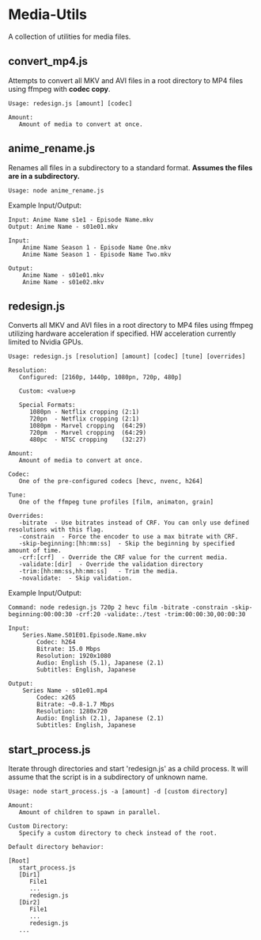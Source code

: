 # Media-Utils
A collection of utilities for media files.

## convert_mp4.js
Attempts to convert all MKV and AVI files in a root directory to MP4 files using ffmpeg with **codec copy**.
```
Usage: redesign.js [amount] [codec]

Amount:
   Amount of media to convert at once.
```

## anime_rename.js
Renames all files in a subdirectory to a standard format.
**Assumes the files are in a subdirectory.**

```
Usage: node anime_rename.js
```

Example Input/Output:
```
Input: Anime Name s1e1 - Episode Name.mkv
Output: Anime Name - s01e01.mkv

Input:
    Anime Name Season 1 - Episode Name One.mkv
    Anime Name Season 1 - Episode Name Two.mkv

Output:
    Anime Name - s01e01.mkv
    Anime Name - s01e02.mkv
```

## redesign.js
Converts all MKV and AVI files in a root directory to MP4 files using ffmpeg utilizing hardware acceleration if specified. HW acceleration currently limited to Nvidia GPUs.

```
Usage: redesign.js [resolution] [amount] [codec] [tune] [overrides]

Resolution:
   Configured: [2160p, 1440p, 1080pn, 720p, 480p] 

   Custom: <value>p

   Special Formats:
      1080pn - Netflix cropping (2:1)
      720pn  - Netflix cropping (2:1)
      1080pm - Marvel cropping  (64:29)
      720pm  - Marvel cropping  (64:29)
      480pc  - NTSC cropping    (32:27)

Amount:
   Amount of media to convert at once.

Codec:
   One of the pre-configured codecs [hevc, nvenc, h264]

Tune:
   One of the ffmpeg tune profiles [film, animaton, grain]

Overrides:
   -bitrate  - Use bitrates instead of CRF. You can only use defined resolutions with this flag.
   -constrain  - Force the encoder to use a max bitrate with CRF.
   -skip-beginning:[hh:mm:ss]  - Skip the beginning by specified amount of time.
   -crf:[crf]  - Override the CRF value for the current media.
   -validate:[dir]  - Override the validation directory
   -trim:[hh:mm:ss,hh:mm:ss]   - Trim the media.
   -novalidate:  - Skip validation.
```

Example Input/Output:
```
Command: node redesign.js 720p 2 hevc film -bitrate -constrain -skip-beginning:00:00:30 -crf:20 -validate:./test -trim:00:00:30,00:00:30

Input: 
    Series.Name.S01E01.Episode.Name.mkv
        Codec: h264
        Bitrate: 15.0 Mbps
        Resolution: 1920x1080
        Audio: English (5.1), Japanese (2.1)
        Subtitles: English, Japanese

Output:
    Series Name - s01e01.mp4
        Codec: x265
        Bitrate: ~0.8-1.7 Mbps
        Resolution: 1280x720
        Audio: English (2.1), Japanese (2.1)
        Subtitles: English, Japanese
```

## start_process.js
Iterate through directories and start 'redesign.js' as a child process. It will assume that the script is in a subdirectory of unknown name.

```
Usage: node start_process.js -a [amount] -d [custom directory]

Amount:
   Amount of children to spawn in parallel.

Custom Directory:
   Specify a custom directory to check instead of the root.
```
```
Default directory behavior:

[Root]
   start_process.js
   [Dir1]
      File1
      ...
      redesign.js
   [Dir2]
      File1
      ...
      redesign.js
   ...
```